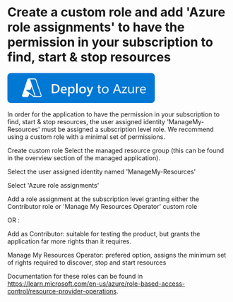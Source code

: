 
# Create a custom role and add 'Azure role assignments' to have the permission in your subscription to find, start & stop resources


[![Deploy To Azure](https://raw.githubusercontent.com/MCSEdwin/Templates/main/deploytoazure.svg?sanitize=true)](https://portal.azure.com/#create/Microsoft.Template/uri/https%3A%2F%2Fraw.githubusercontent.com%2FMCSEdwin%2FTemplates%2Fmain%2FManage_My_Resources_Operator.json)

In order for the application to have the permission in your subscription to find, start & stop resources, the user assigned identity 'ManageMy-Resources' must be assigned a subscription level role. We recommend using a custom role with a minimal set of permissions.

Create custom role
Select the managed resource group (this can be found in the overview section of the managed application).

Select the user assigned identity named 'ManageMy-Resources'

Select 'Azure role assignments'

Add a role assignment at the subscription level granting either the Contributor role or 'Manage My Resources Operator' custom role

OR :

Add as Contributor: suitable for testing the product, but grants the application far more rights than it requires.

Manage My Resources Operator: prefered option, assigns the minimum set of rights required to discover, stop and start resources

Documentation for these roles can be found in https://learn.microsoft.com/en-us/azure/role-based-access-control/resource-provider-operations.
